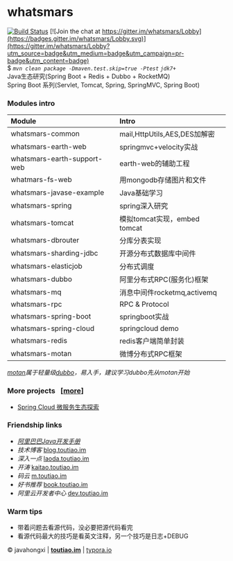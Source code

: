 # whatsmars
[![Build Status](https://travis-ci.org/javahongxi/whatsmars.svg?branch=master)](https://travis-ci.org/javahongxi/whatsmars)
[![Join the chat at https://gitter.im/whatsmars/Lobby](https://badges.gitter.im/whatsmars/Lobby.svg)](https://gitter.im/whatsmars/Lobby?utm_source=badge&utm_medium=badge&utm_campaign=pr-badge&utm_content=badge)
<br>$ *`mvn clean package -Dmaven.test.skip=true -Ptest` `jdk7+`*
<br>Java生态研究(Spring Boot + Redis + Dubbo + RocketMQ)
<br>Spring Boot 系列(Servlet, Tomcat, Spring, SpringMVC, Spring Boot)

### Modules intro
| Module | Intro |
| :- | :- |
whatsmars-common | mail,HttpUtils,AES,DES加解密
whatsmars-earth-web | springmvc+velocity实战
whatsmars-earth-support-web | earth-web的辅助工程
whatmars-fs-web | 用mongodb存储图片和文件
whatsmars-javase-example | Java基础学习
whatsmars-spring | spring深入研究
whatsmars-tomcat | 模拟tomcat实现，embed tomcat
whatsmars-dbrouter | 分库分表实现
whatsmars-sharding-jdbc | 开源分布式数据库中间件
whatsmars-elasticjob | 分布式调度
whatsmars-dubbo | 阿里分布式RPC(服务化)框架
whatsmars-mq | 消息中间件rocketmq,activemq
whatsmars-rpc | RPC & Protocol
whatsmars-spring-boot | springboot实战
whatsmars-spring-cloud | springcloud demo
whatsmars-redis | redis客户端简单封装
whatsmars-motan | 微博分布式RPC框架

*[motan](https://github.com/weibocom/motan)属于轻量级[dubbo](https://github.com/alibaba/dubbo)，易入手，建议学习dubbo先从motan开始*

### More projects&ensp; \[[more](https://github.com/javahongxi/javahongxi.github.io/blob/master/project/index.md)]
- [Spring Cloud 微服务生态探索](http://cloud.toutiao.im)

### Friendship links
- [*阿里巴巴Java开发手册*](https://github.com/alibaba/Alibaba-Java-Coding-Guidelines)
- *技术博客* [blog.toutiao.im](http://blog.toutiao.im)
- *深入一点* [laoda.toutiao.im](http://laoda.toutiao.im)
- *开涛* [kaitao.toutiao.im](http://kaitao.toutiao.im)
- *码云* [m.toutiao.im](http://m.toutiao.im)
- *好书推荐* [book.toutiao.im](book/README.md)
- *阿里云开发者中心* [dev.toutiao.im](http://dev.toutiao.im)

### Warm tips
- 带着问题去看源代码，没必要把源代码看完
- 看源代码最大的技巧是看英文注释，另一个技巧是日志+DEBUG

&copy; javahongxi | [**toutiao.im**](http://toutiao.im) | [typora.io](https://typora.io)
